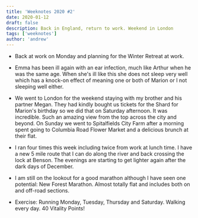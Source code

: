 ```yaml
---
title: 'Weeknotes 2020 #2'
date: 2020-01-12
draft: false
description: Back in England, return to work. Weekend in London
tags: ['weeknotes']
author: 'andrew'
---
```


-   Back at work on Monday and planning for the Winter Retreat at work.

-   Emma has been ill again with an ear infection, much like Arthur when he was the same age. When she's ill like this she does not sleep very well which has a knock-on effect of meaning one or both of Marion or I not sleeping well either.

-   We went to London for the weekend staying with my brother and his partner Megan. They had kindly bought us tickets for the Shard for Marion's birthday so we did that on Saturday afternoon. It was incredible. Such an amazing view from the top across the city and beyond. On Sunday we went to Spitalfields City Farm after a morning spent going to Columbia Road Flower Market and a delicious brunch at their flat.

-   I ran four times this week including twice from work at lunch time. I have a new 5 mile route that I can do along the river and back crossing the lock at Benson. The evenings are starting to get lighter again after the dark days of December.

-   I am still on the lookout for a good marathon although I have seen one potential: New Forest Marathon. Almost totally flat and includes both on and off-road sections.

-   Exercise: Running Monday, Tuesday, Thursday and Saturday. Walking every day. 40 Vitality Points!
